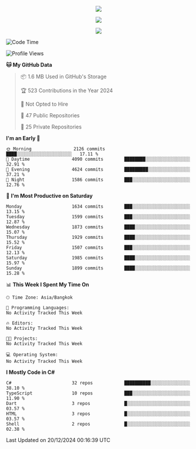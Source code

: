 <p align="center">
  <a href="say-hi.gif"> 
    <img align="center" src="say-hi.gif"/>
  </a>
</p>
<p align="center">
  <a href="https://github.com/htthinh1999">
    <img align="center" src="https://github-readme-stats-kappa-pink.vercel.app/api?username=htthinh1999&show_icons=true&count_private=true&theme=dracula"/>
  </a>
</p>
<p align="center">
  <a href="https://github.com/htthinh1999">
    <img src="https://github-readme-stats-kappa-pink.vercel.app/api/top-langs/?username=htthinh1999&layout=compact&langs_count=6&count_private=true&hide=tsql,hlsl,glsl,shaderlab&theme=dracula"/>
  </a>
</p>

<!--START_SECTION:waka-->
![Code Time](http://img.shields.io/badge/Code%20Time-0%20secs-blue)

![Profile Views](http://img.shields.io/badge/Profile%20Views-0-blue)

**🐱 My GitHub Data** 

> 📦 1.6 MB Used in GitHub's Storage 
 > 
> 🏆 523 Contributions in the Year 2024
 > 
> 🚫 Not Opted to Hire
 > 
> 📜 47 Public Repositories 
 > 
> 🔑 25 Private Repositories 
 > 
**I'm an Early 🐤** 

```text
🌞 Morning                2126 commits        ████░░░░░░░░░░░░░░░░░░░░░   17.11 % 
🌆 Daytime                4090 commits        ████████░░░░░░░░░░░░░░░░░   32.91 % 
🌃 Evening                4624 commits        █████████░░░░░░░░░░░░░░░░   37.21 % 
🌙 Night                  1586 commits        ███░░░░░░░░░░░░░░░░░░░░░░   12.76 % 
```
📅 **I'm Most Productive on Saturday** 

```text
Monday                   1634 commits        ███░░░░░░░░░░░░░░░░░░░░░░   13.15 % 
Tuesday                  1599 commits        ███░░░░░░░░░░░░░░░░░░░░░░   12.87 % 
Wednesday                1873 commits        ████░░░░░░░░░░░░░░░░░░░░░   15.07 % 
Thursday                 1929 commits        ████░░░░░░░░░░░░░░░░░░░░░   15.52 % 
Friday                   1507 commits        ███░░░░░░░░░░░░░░░░░░░░░░   12.13 % 
Saturday                 1985 commits        ████░░░░░░░░░░░░░░░░░░░░░   15.97 % 
Sunday                   1899 commits        ████░░░░░░░░░░░░░░░░░░░░░   15.28 % 
```


📊 **This Week I Spent My Time On** 

```text
🕑︎ Time Zone: Asia/Bangkok

💬 Programming Languages: 
No Activity Tracked This Week

🔥 Editors: 
No Activity Tracked This Week

🐱‍💻 Projects: 
No Activity Tracked This Week

💻 Operating System: 
No Activity Tracked This Week
```

**I Mostly Code in C#** 

```text
C#                       32 repos            ██████████░░░░░░░░░░░░░░░   38.10 % 
TypeScript               10 repos            ███░░░░░░░░░░░░░░░░░░░░░░   11.90 % 
Dart                     3 repos             █░░░░░░░░░░░░░░░░░░░░░░░░   03.57 % 
HTML                     3 repos             █░░░░░░░░░░░░░░░░░░░░░░░░   03.57 % 
Shell                    2 repos             █░░░░░░░░░░░░░░░░░░░░░░░░   02.38 % 
```




 Last Updated on 20/12/2024 00:16:39 UTC
<!--END_SECTION:waka-->
